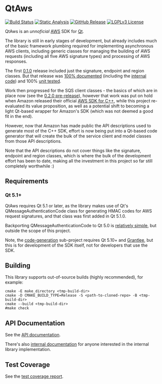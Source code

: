 # QtAws

[![Build Status](https://github.com/pcolby/aws-sdk-qt/actions/workflows/build.yaml/badge.svg)](https://github.com/pcolby/aws-sdk-qt/actions/workflows/build.yaml)
[![Static Analysis](https://github.com/pcolby/aws-sdk-qt/actions/workflows/static.yaml/badge.svg)](https://github.com/pcolby/aws-sdk-qt/actions/workflows/build.yaml)
[![GitHub Release](https://img.shields.io/github/v/release/pcolby/aws-sdk-qt?include_prereleases)](https://github.com/pcolby/aws-sdk-qt/releases/latest)
[![LGPLv3 License](https://img.shields.io/badge/license-LGPLv3-informational.svg)](https://www.gnu.org/licenses/lgpl-3.0.html)

QtAws is an *unnoficial* [AWS] SDK for [Qt].

The library is still in early stages of development, but already includes much
of the basic framework plumbing required for implementing asynchronous AWS
clients, including generic classes for managing the building of AWS requests
(including all five AWS signature types) and processing of AWS responses.

The first [0.1.0](https://github.com/pcolby/aws-sdk-qt/releases/tag/v0.1.0)
release included just the signature, endpoint and region classes.  But that
release was [100% documented](http://pcolby.github.io/aws-sdk-qt/0.1.0/api/annotated.html)
(including the [internal code](http://pcolby.github.io/aws-sdk-qt/0.1.0/internal/annotated.html))
and 100% [unit tested](http://pcolby.github.io/aws-sdk-qt/0.1.0/coverage/).

Work then progressed for the SQS client classes - the basics of which are in
place now (see the [0.2.0 pre-release](https://github.com/pcolby/aws-sdk-qt/releases/tag/v0.2.0)),
however that work was put on hold when Amazon released their official
[AWS SDK for C++](https://github.com/aws/aws-sdk-cpp "aws-sdk-cpp"), while this
project re-evaluated its value proposition, as well as a potential shift to
becoming a light Qt-based wrapper for Amazon's SDK (which was not deemed a good
fit in the end).

However, now that Amazon has made public the API descriptions used to
generate most of the C++ SDK, effort is now being put into a Qt-based code
generator that will create the bulk of the service client and model classes from
those API descriptions.

Note that the API descriptions do not cover things like the signature, endpoint
and region classes, which is where the bulk of the development effort has been
to date, making all the investment in this project so far still completely
worthwhile :)

## Requirements
### Qt 5.1+
QtAws requires Qt 5.1 or later, as the library makes use of Qt's
QMessageAuthenticationCode class for generating HMAC codes for AWS request
signatures, and that class was first added in Qt 5.1.0.

Backporting QMessageAuthenticationCode to Qt 5.0 is [relatively simple](
https://github.com/pcolby/aws-sdk-qt/blob/196b5cd5e571d6883d288705234770a5e606d1f0/.travis.yml#L34),
but outside the scope of this project.

Note, the [code-generation](code-generation) sub-project requires Qt
5.10+ and [Grantlee](https://github.com/steveire/grantlee), but this is
for development of the SDK itself, not for developers that use the SDK.

## Building
This library supports out-of-source builds (highly recommended), for example:

~~~{.sh}
cmake -E make_directory <tmp-build-dir>
cmake -D CMAKE_BUILD_TYPE=Release -S <path-to-cloned-repo> -B <tmp-build-dir>
cmake --build <tmp-build-dir>
#make check
~~~

## API Documentation

See the [API documentation](http://pcolby.github.io/aws-sdk-qt/head/api/qtaws-index.html).

There's also [internal documentation](http://pcolby.github.io/aws-sdk-qt/head/internal/qtaws-index.html)
for anyone interested in the internal library implementation.

## Test Coverage

See the [test coverage report](http://pcolby.github.io/aws-sdk-qt/head/coverage/).

[AWS]: https://aws.amazon.com/ "Amazon Web Services"
[Qt]: https://www.qt.io/ "Qt Cross-platform Devleopment Framework"
